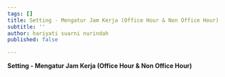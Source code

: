 ```yaml
---
tags: []
title: Setting - Mengatur Jam Kerja (Office Hour & Non Office Hour)
subtitle: ''
author: hariyati suarni nurindah
published: false

---
```

**Setting - Mengatur Jam Kerja (Office Hour & Non Office Hour)**
